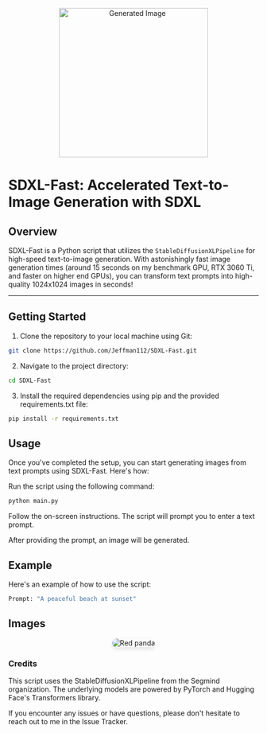 <p align="center">
  <img src="https://github.com/Jeffman112/SDXL-Fast/assets/123284838/20e2397a-c464-478e-a699-8271681067ba" width="300" height="300" alt="Generated Image">
</p>

# SDXL-Fast: Accelerated Text-to-Image Generation with SDXL

## Overview

SDXL-Fast is a Python script that utilizes the `StableDiffusionXLPipeline` for high-speed text-to-image generation. With astonishingly fast image generation times (around 15 seconds on my benchmark GPU, RTX 3060 Ti, and faster on higher end GPUs), you can transform text prompts into high-quality 1024x1024 images in seconds!

---

## Getting Started

1. Clone the repository to your local machine using Git:
```bash
git clone https://github.com/Jeffman112/SDXL-Fast.git
```
2. Navigate to the project directory:
```bash
cd SDXL-Fast
```
3. Install the required dependencies using pip and the provided requirements.txt file:
```bash
pip install -r requirements.txt
```

## Usage
Once you've completed the setup, you can start generating images from text prompts using SDXL-Fast. Here's how:

Run the script using the following command:
```bash
python main.py
```
Follow the on-screen instructions. The script will prompt you to enter a text prompt.

After providing the prompt, an image will be generated.

## Example
Here's an example of how to use the script:

```bash
Prompt: "A peaceful beach at sunset"
```
## Images
<p align="center">
  <img src="!https://github.com/Jeffman112/SDXL-Fast/assets/123284838/db9c3583-a5a7-4e41-b985-cabfdbd9eb75" alt="Red panda" style="border-radius: 10px; box-shadow: 0 4px 8px rgba(0, 0, 0, 0.1);">
</p>

### Credits
This script uses the StableDiffusionXLPipeline from the Segmind organization.
The underlying models are powered by PyTorch and Hugging Face's Transformers library.

If you encounter any issues or have questions, please don't hesitate to reach out to me in the Issue Tracker.

